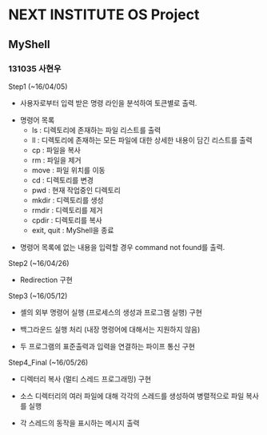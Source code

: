 # NEXT INSTITUTE OS Project
## MyShell
### 131035 사현우

Step1 (~16/04/05)
>
- 사용자로부터 입력 받은 명령 라인을 분석하여 토큰별로 출력.
>
- 명령어 목록
	- ls : 디렉토리에 존재하는 파일 리스트를 출력
	- ll : 디렉토리에 존재하는 모든 파일에 대한 상세한 내용이 담긴 리스트를 출력
	- cp : 파일을 복사
	- rm : 파일을 제거 
	- move : 파일 위치를 이동
	- cd : 디렉토리를 변경
	- pwd : 현재 작업중인 디렉토리
	- mkdir : 디렉토리를 생성
	- rmdir : 디렉토리를 제거
	- cpdir : 디렉토리를 복사
	- exit, quit : MyShell을 종료
>
- 명령어 목록에 없는 내용을 입력할 경우 command not found를 출력.
>
>
>
Step2 (~16/04/26)
>
- Redirection 구현
>
>
>
Step3 (~16/05/12)
>
- 셸의 외부 명령어 실행 (프로세스의 생성과 프로그램 실행) 구현
>
- 백그라운드 실행 처리 (내장 명령어에 대해서는 지원하지 않음)
>
- 두 프로그램의 표준출력과 입력을 연결하는 파이프 통신 구현
>
>
>
Step4_Final (~16/05/26)
>
- 디렉터리 복사 (멀티 스레드 프로그래밍) 구현
>
- 소스 디렉터리의 여러 파일에 대해 각각의 스레드를 생성하여 병렬적으로 파일 복사를 실행
>
- 각 스레드의 동작을 표시하는 메시지 출력
>
